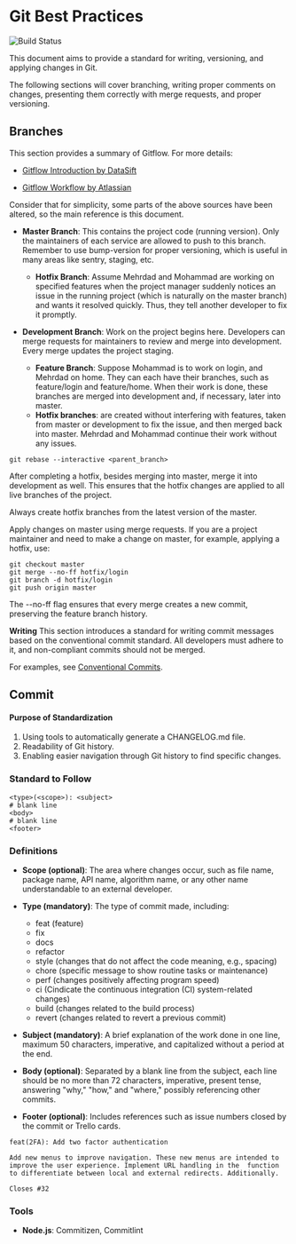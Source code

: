 # Git Best Practices

![Build Status](https://git-scm.com/images/logo@2x.png)


This document aims to provide a standard for writing, versioning, and applying changes in Git.

The following sections will cover branching, writing proper comments on changes, presenting them correctly with merge requests, and proper versioning.

## Branches

This section provides a summary of Gitflow. For more details:


- [Gitflow Introduction by DataSift]

- [Gitflow Workflow by Atlassian]

Consider that for simplicity, some parts of the above sources have been altered, so the main reference is this document.

- **Master Branch**: This contains the project code (running version). Only the maintainers of each service are allowed to push to this branch. Remember to use bump-version for proper versioning, which is useful in many areas like sentry, staging, etc.

  - **Hotfix Branch**: Assume Mehrdad and Mohammad are working on specified features when the project manager suddenly notices an issue in the running project (which is naturally on the master branch) and wants it resolved quickly. Thus, they tell another developer to fix it promptly.


- **Development Branch**: Work on the project begins here. Developers can merge requests for maintainers to review and merge into development. Every merge updates the project staging.
  - **Feature Branch**: Suppose Mohammad is to work on login, and Mehrdad on home. They can each have their branches, such as feature/login and feature/home. When their work is done, these branches are merged into development and, if necessary, later into master.
  - **Hotfix branches**: are created without interfering with features, taken from master or development to fix the issue, and then merged back into master. Mehrdad and Mohammad continue their work without any issues.


```
git rebase --interactive <parent_branch>
```

After completing a hotfix, besides merging into master, merge it into development as well. This ensures that the hotfix changes are applied to all live branches of the project.

Always create hotfix branches from the latest version of the master.

Apply changes on master using merge requests. If you are a project maintainer and need to make a change on master, for example, applying a hotfix, use:

```
git checkout master
git merge --no-ff hotfix/login
git branch -d hotfix/login
git push origin master
```

The --no-ff flag ensures that every merge creates a new commit, preserving the feature branch history.

**Writing**
This section introduces a standard for writing commit messages based on the conventional commit standard. All developers must adhere to it, and non-compliant commits should not be merged.

For examples, see [Conventional Commits].

## Commit

#### Purpose of Standardization                
1. Using tools to automatically generate a CHANGELOG.md file.
2. Readability of Git history.
3. Enabling easier navigation through Git history to find specific changes.

### Standard to Follow

```
<type>(<scope>): <subject>
# blank line
<body>
# blank line
<footer>
```

### Definitions

- **Scope (optional)**: The area where changes occur, such as file name, package name, API name, algorithm name, or any other name understandable to an external developer.

- **Type (mandatory)**: The type of commit made, including:
  - feat (feature)
  - fix
  - docs
  - refactor
  - style (changes that do not affect the code meaning, e.g., spacing)
  - chore (specific message to show routine tasks or maintenance)
  - perf (changes positively affecting program speed)
  - ci (Cindicate the continuous integration (CI) system-related changes)
  - build (changes related to the build process)
  - revert (changes related to revert a previous commit)

- **Subject (mandatory)**: A brief explanation of the work done in one line, maximum 50 characters, imperative, and capitalized without a period at the end.

- **Body (optional)**:  Separated by a blank line from the subject, each line should be no more than 72 characters, imperative, present tense, answering "why," "how," and "where," possibly referencing other commits.

- **Footer (optional)**: Includes references such as issue numbers closed by the commit or Trello cards.

```
feat(2FA): Add two factor authentication

Add new menus to improve navigation. These new menus are intended to improve the user experience. Implement URL handling in the  function to differentiate between local and external redirects. Additionally.

Closes #32
```

### Tools

- **Node.js**: Commitizen, Commitlint




















[//]: # (These are reference links used in the body of this note and get stripped out when the markdown processor does its job. There is no need to format nicely because it shouldn't be seen. Thanks SO -)

[Gitflow Introduction by DataSift]: <https://docs.github.com/en/pages>
[Gitflow Workflow by Atlassian]: <https://www.atlassian.com/git/tutorials/comparing-workflows/gitflow-workflow>
[Conventional Commits]: <https://www.conventionalcommits.org>
